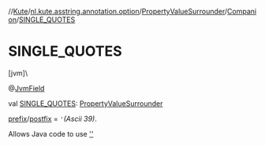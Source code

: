 //[Kute](../../../../index.md)/[nl.kute.asstring.annotation.option](../../index.md)/[PropertyValueSurrounder](../index.md)/[Companion](index.md)/[SINGLE_QUOTES](-s-i-n-g-l-e_-q-u-o-t-e-s.md)

# SINGLE_QUOTES

[jvm]\

@[JvmField](https://kotlinlang.org/api/latest/jvm/stdlib/kotlin.jvm/-jvm-field/index.html)

val [SINGLE_QUOTES](-s-i-n-g-l-e_-q-u-o-t-e-s.md): [PropertyValueSurrounder](../index.md)

[prefix](../prefix.md)/[postfix](../postfix.md) = `'`*(Ascii 39)*.

Allows Java code to use [''](../''/index.md)
